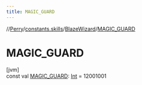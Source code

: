 ```yaml
---
title: MAGIC_GUARD
---
```

//[Perry](../../../index.html)/[constants.skills](../index.html)/[BlazeWizard](index.html)/[MAGIC_GUARD](-m-a-g-i-c_-g-u-a-r-d.html)



# MAGIC_GUARD



[jvm]\
const val [MAGIC_GUARD](-m-a-g-i-c_-g-u-a-r-d.html): [Int](https://kotlinlang.org/api/latest/jvm/stdlib/kotlin/-int/index.html) = 12001001




